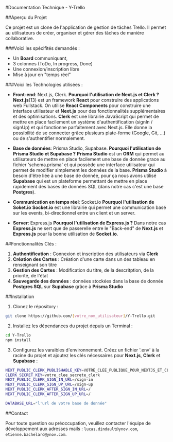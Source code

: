 #Documentation Technique - Y-Trello

##Aperçu du Projet

Ce projet est un clone de l'application de gestion de tâches Trello. Il permet au utilisateurs de créer, organiser et gérer des tâches de manière collaborative. 

###Voici les spécifités demandés :

- Un **Board** communiquant,
- 3 colonnes (ToDo, In progress, Done)
- Une connexion/inscription libre
- Mise à jour en "temps réel"

###Voici les Technologies utilisées : 

- **Front-end**: Next.js, Clerk.
**Pourquoi l'utilisation de Next.js et Clerk ?**
  **Next.js**(13) est un framework **React** pour construire des applications web Fullstack. On utilise **React Components** pour construire une interface utilisateur et **Next.js** pour des fonctionnalités supplémentaires et des optimisations.
  **Clerk** est une librairie JavaScript qui permet de mettre en place facilement un système d'authentification (signIn / signUp) et qui fonctionne parfaitement avec Next.js. Elle donne la possibilité de se connecter grâce plusieurs plate-forme (Google, Git, ...) ou de s'authentifier normalement.
  
- **Base de données**: Prisma Studio, Supabase.
**Pourquoi l'utilisation de Prisma Studio et Supabase ?**
  **Prisma Studio** est un **ORM** qui permet au utilisateurs de mettre en place facilement une base de donnée grace au fichier 'schema.prisma' et qui possède une interface utilisateur qui permet de modifier simplement les données de la base.   **Prisma Studio** à besoin d'être liée à une base de donnée, pour ça nous avons utilisé **Supabase** qui est un plateforme permettant de mettre en place rapidement des bases de données SQL (dans notre cas c'est une base **Postgres**).

- **Communication en temps réel**: Socket.io
**Pourquoi l'utilisation de Soket.io**
  **Socket.io** est une librairie qui permet une communication basé sur les events, bi-directionnel entre un client et un server.

- **Server**: Express.js
**Pourquoi l'utilisation de Express.js ?**
  Dans notre cas **Express.js** ne sert que de passerelle entre le "Back-end" de **Next.js** et **Express.js** pour la bonne utilisation de **Socket.io**.

##Fonctionnalités Clés :

1. **Authentification** : Connexion et inscription des utilisateurs via **Clerk**
2. **Création des Cartes** : Création d'une carte dans un des tableau en renseignant son titre
3. **Gestion des Cartes** : Modification du titre, de la descritption, de la priorité, de l'état
4. **Sauvegarde des données** : données stockées dans la base de donnée **Postgres SQL** sur **Supabase** grâce à **Prisma Studio**

##Installation

1. Clonez le répository :
```bash
git clone https://github.com/[votre_nom_utilisateur]/Y-Trello.git
```

2. Installez les dépendances du projet depuis un Terminal :
```bash
cd Y-Trello
npm install
```

3. Configurez les varaibles d'environnement. Créez un fichier '.env'  à la racine du projet et ajoutez les clés nécessaires pour **Next.js**, **Clerk** et **Supabase** :

```bash
NEXT_PUBLIC_CLERK_PUBLISHABLE_KEY=VOTRE_CLEE_PUBLIQUE_POUR_NEXTJS_ET_CLERK
CLERK_SECRET_KEY=votre_clee_secrete_clerk
NEXT_PUBLIC_CLERK_SIGN_IN_URL=/sign-in
NEXT_PUBLIC_CLERK_SIGN_UP_URL=/sign-up
NEXT_PUBLIC_CLERK_AFTER_SIGN_IN_URL=/
NEXT_PUBLIC_CLERK_AFTER_SIGN_UP_URL=/

DATABASE_URL="l'url de votre base de donnée"
```
##Contact

Pour toute question ou préoccupation, veuillez contacter l'équipe de développement aux adresses mails : `lucas.dindault@ynov.com`, `etienne.bachelard@ynov.com`.
